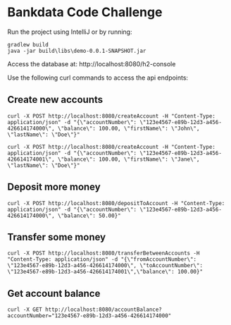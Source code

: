 # Bankdata Code Challenge

Run the project using IntelliJ or by running:
```
gradlew build
java -jar build\libs\demo-0.0.1-SNAPSHOT.jar
```

Access the database at: http://localhost:8080/h2-console

Use the following curl commands to access the api endpoints:

## Create new accounts
```
curl -X POST http://localhost:8080/createAccount -H "Content-Type: application/json" -d "{\"accountNumber\": \"123e4567-e89b-12d3-a456-426614174000\", \"balance\": 100.00, \"firstName\": \"John\", \"lastName\": \"Doe\"}"
```

```
curl -X POST http://localhost:8080/createAccount -H "Content-Type: application/json" -d "{\"accountNumber\": \"123e4567-e89b-12d3-a456-426614174001\", \"balance\": 100.00, \"firstName\": \"Jane\", \"lastName\": \"Doe\"}"
```

## Deposit more money
```
curl -X POST http://localhost:8080/depositToAccount -H "Content-Type: application/json" -d "{\"accountNumber\": \"123e4567-e89b-12d3-a456-426614174000\", \"balance\": 50.00}"
```

## Transfer some money
```
curl -X POST http://localhost:8080/transferBetweenAccounts -H "Content-Type: application/json" -d "{\"fromAccountNumber\": \"123e4567-e89b-12d3-a456-426614174000\", \"toAccountNumber\": \"123e4567-e89b-12d3-a456-426614174001\",\"balance\": 100.00}"
```

## Get account balance
```
curl -X GET http://localhost:8080/accountBalance?accountNumber="123e4567-e89b-12d3-a456-426614174000"
```
